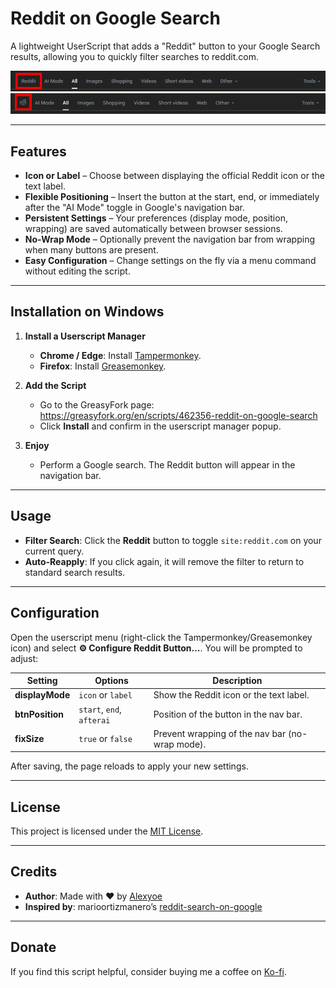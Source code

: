 # Reddit on Google Search

A lightweight UserScript that adds a "Reddit" button to your Google Search results, allowing you to quickly filter searches to reddit.com.

![Img](./screenshots/screenshot-2.png)
![Img](./screenshots/screenshot-3.png)

---

## Features

- **Icon or Label** – Choose between displaying the official Reddit icon or the text label.
- **Flexible Positioning** – Insert the button at the start, end, or immediately after the "AI Mode" toggle in Google's navigation bar.
- **Persistent Settings** – Your preferences (display mode, position, wrapping) are saved automatically between browser sessions.
- **No-Wrap Mode** – Optionally prevent the navigation bar from wrapping when many buttons are present.
- **Easy Configuration** – Change settings on the fly via a menu command without editing the script.

---

## Installation on Windows

1. **Install a Userscript Manager**
   - **Chrome / Edge**: Install [Tampermonkey](https://tampermonkey.net/?ext=dhdg&browser=chrome).
   - **Firefox**: Install [Greasemonkey](https://addons.mozilla.org/firefox/addon/greasemonkey/).

2. **Add the Script**
   - Go to the GreasyFork page: https://greasyfork.org/en/scripts/462356-reddit-on-google-search
   - Click **Install** and confirm in the userscript manager popup.

3. **Enjoy**
   - Perform a Google search. The Reddit button will appear in the navigation bar.

---

## Usage

- **Filter Search**: Click the **Reddit** button to toggle `site:reddit.com` on your current query.
- **Auto-Reapply**: If you click again, it will remove the filter to return to standard search results.

---

## Configuration

Open the userscript menu (right-click the Tampermonkey/Greasemonkey icon) and select **⚙️ Configure Reddit Button…**. You will be prompted to adjust:

| Setting      | Options                    | Description                                      |
|--------------|----------------------------|--------------------------------------------------|
| **displayMode**  | `icon` or `label`          | Show the Reddit icon or the text label.          |
| **btnPosition**  | `start`, `end`, `afterai`  | Position of the button in the nav bar.           |
| **fixSize**      | `true` or `false`          | Prevent wrapping of the nav bar (no-wrap mode).  |

After saving, the page reloads to apply your new settings.

---


## License

This project is licensed under the [MIT License](https://opensource.org/licenses/MIT).

---

## Credits

- **Author**: Made with ♥ by [Alexyoe](https://github.com/Alexyoe)
- **Inspired by**: marioortizmanero’s [reddit-search-on-google](https://github.com/marioortizmanero/reddit-search-on-google)

---

## Donate

If you find this script helpful, consider buying me a coffee on [Ko-fi](https://ko-fi.com/alexyoe).